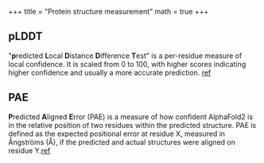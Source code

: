 +++
title = "Protein structure measurement"
math = true
+++ 
## pLDDT
"**p**redicted **L**ocal **D**istance **D**ifference **T**est" is a per-residue measure of local confidence. It is scaled from 0 to 100, with higher scores indicating higher confidence and usually a more accurate prediction. [ref](https://www.ebi.ac.uk/training/online/courses/alphafold/inputs-and-outputs/evaluating-alphafolds-predicted-structures-using-confidence-scores/plddt-understanding-local-confidence/#:~:text=The%20predicted%20local%20distance%20difference,usually%20a%20more%20accurate%20prediction.)

## PAE
**P**redicted **A**ligned **E**rror (PAE) is a measure of how confident AlphaFold2 is in the relative position of two residues within the predicted structure. PAE is defined as the expected positional error at residue X, measured in Ångströms (Å), if the predicted and actual structures were aligned on residue Y.[ref](https://www.ebi.ac.uk/training/online/courses/alphafold/inputs-and-outputs/evaluating-alphafolds-predicted-structures-using-confidence-scores/pae-a-measure-of-global-confidence-in-alphafold-predictions/)

## 